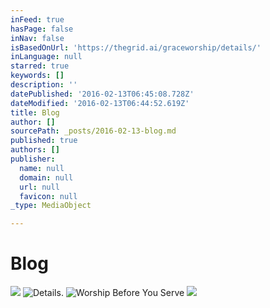 ```yaml
---
inFeed: true
hasPage: false
inNav: false
isBasedOnUrl: 'https://thegrid.ai/graceworship/details/'
inLanguage: null
starred: true
keywords: []
description: ''
datePublished: '2016-02-13T06:45:08.728Z'
dateModified: '2016-02-13T06:44:52.619Z'
title: Blog
author: []
sourcePath: _posts/2016-02-13-blog.md
published: true
authors: []
publisher:
  name: null
  domain: null
  url: null
  favicon: null
_type: MediaObject

---
```

# Blog
![](https://the-grid-user-content.s3-us-west-2.amazonaws.com/aadfc3f2-7d41-4362-8531-7efa6191a9e6.jpg)
![Details.](https://s3-us-west-2.amazonaws.com/the-grid-img/p/1fa2b81f3de667810abe0332c3e14cb1afd08f6a.jpg)
![Worship Before You Serve](https://s3-us-west-2.amazonaws.com/the-grid-img/p/cb3c6de658ebda0cf85ac787531bda31afd17091.jpg)
![](https://s3-us-west-2.amazonaws.com/the-grid-img/p/fdf5de186f32628a6e318ac451e9789c32eff601.jpg)